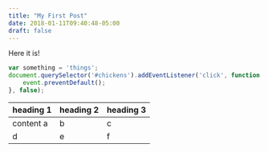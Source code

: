 ```yaml
---
title: "My First Post"
date: 2018-01-11T09:40:48-05:00
draft: false
---
```


Here it is!

```js
var something = 'things';
document.querySelector('#chickens').addEventListener('click', function (event) {
	event.preventDefault();
}, false);
```

| heading 1 | heading 2 | heading 3 |
|-----------|-----------|-----------|
| content a | b | c |
| d | e | f |